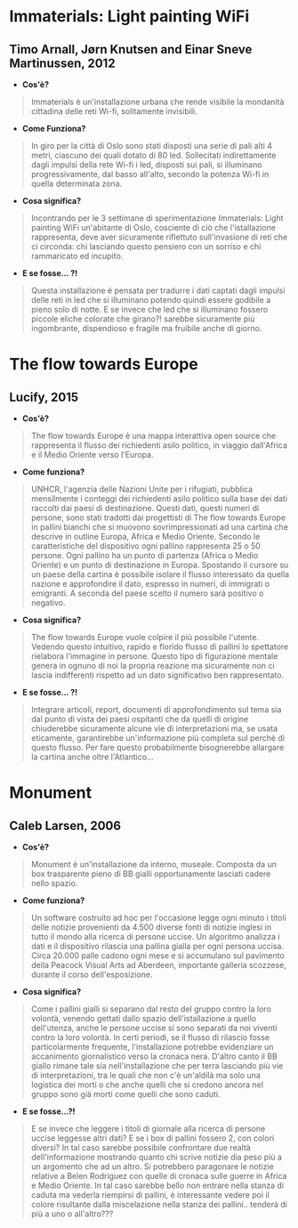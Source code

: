 # Immaterials: Light painting WiFi
## Timo Arnall, Jørn Knutsen and Einar Sneve Martinussen, 2012
- **Cos'è?**
>Immaterials è un'installazione urbana che rende visibile la mondanità cittadina delle reti Wi-fi, solitamente invisibili.
- **Come Funziona?**
>In giro per la città di Oslo sono stati disposti una serie di pali alti 4 metri, ciascuno dei quali dotato di 80 led. Sollecitati indirettamente dagli impulsi della rete Wi-fi i led, disposti sui pali, si illuminano progressivamente, dal basso all'alto, secondo la potenza Wi-fi in quella determinata zona.
- **Cosa significa?**
>Incontrando per le 3 settimane di sperimentazione Immaterials: Light painting WiFi un'abitante di Oslo, cosciente di ciò che l'istallazione rappresenta, deve aver sicuramente riflettuto sull'invasione di reti che ci circonda: chi lasciando questo pensiero con un sorriso e chi rammaricato ed incupito.
- **E se fosse... ?!**
>Questa installazione è pensata per tradurre i dati captati dagli impulsi delle reti in led che si illuminano potendo quindi essere godibile a pieno solo di notte. E se invece che led che si illuminano fossero piccole eliche colorate che girano?! sarebbe sicuramente più ingombrante, dispendioso e fragile ma fruibile anche di giorno.


# The flow towards Europe
## Lucify, 2015
- **Cos'è?**
>The flow towards Europe è una mappa interattiva open source che rappresenta il flusso dei richiedenti asilo politico, in viaggio dall'Africa e il Medio Oriente verso l'Europa.
- **Come funziona?**
>UNHCR, l'agenzia delle Nazioni Unite per i rifugiati, pubblica mensilmente i conteggi dei richiedenti asilo politico sulla base dei dati raccolti dai paesi di destinazione. Questi dati, questi numeri di persone, sono stati tradotti dai progettisti di The flow towards Europe in pallini bianchi che si muovono sovrimpressionati ad una cartina che descrive in outline Europa, Africa e Medio Oriente. Secondo le caratteristiche del dispositivo ogni pallino rappresenta 25 o 50 persone. Ogni pallino ha un punto di partenza (Africa o Medio Oriente) e un punto di destinazione in Europa. Spostando il cursore su un paese della cartina è possibile isolare il flusso interessato da quella nazione e approfondire il dato, espresso in numeri, di immigrati o emigranti. A seconda del paese scelto il numero sarà positivo o negativo.
- **Cosa significa?**
>The flow towards Europe vuole colpire il più possibile l'utente. Vedendo questo intuitivo, rapido e florido flusso di pallini lo spettatore rielabora l'immagine in persone. Questo tipo di figurazione mentale genera in ognuno di noi la propria reazione ma sicuramente non ci lascia indifferenti rispetto ad un dato significativo ben rappresentato.
- **E se fosse... ?!**
>Integrare articoli, report, documenti di approfondimento sul tema sia dal punto di vista dei paesi ospitanti che da quelli di origine chiuderebbe sicuramente alcune vie di interpretazioni ma, se usata eticamente, garantirebbe un'informazione più completa sul perchè di questo flusso. Per fare questo probabilmente bisognerebbe allargare la cartina anche oltre l'Atlantico...


# Monument
## Caleb Larsen, 2006
- **Cos'è?**
> Monument è un'installazione da interno, museale. Composta da un box trasparente pieno di BB gialli opportunamente lasciati cadere nello spazio.
- **Come funziona?**
> Un software costruito ad hoc per l'occasione legge ogni minuto i titoli delle notizie provenienti da 4.500 diverse fonti di notizie inglesi in tutto il mondo alla ricerca di persone uccise. Un algoritmo analizza i dati e il dispositivo rilascia una pallina gialla per ogni persona uccisa. Circa 20.000 palle cadono ogni mese e si accumulano sul pavimento della Peacock Visual Arts ad Aberdeen, importante galleria scozzese, durante il corso dell'esposizione.
- **Cosa significa?**
> Come i pallini gialli si separano dal resto del gruppo contro la loro volontà, venendo gettati dallo spazio dell'istallazione a quello dell'utenza, anche le persone uccise si sono separati da noi viventi contro la loro volontà. In certi periodi, se il flusso di rilascio fosse particolarmente frequente, l'installazione potrebbe evidenziare un accanimento giornalistico verso la cronaca nera. D'altro canto il BB giallo rimane tale sia nell'installazione che per terra lasciando più vie di interpretazioni, tra le quali che non c'è un'aldilà ma solo una logistica dei morti o che anche quelli che si credono ancora nel gruppo sono già morti come quelli che sono caduti.
- **E se fosse...?!**
> E se invece che leggere i titoli di giornale alla ricerca di persone uccise leggesse altri dati? E se i box di pallini fossero 2, con colori diversi? In tal caso sarebbe possibile confrontare due realtà dell'informazione mostrando quanto chi scrive notizie dia peso più a un argomento che ad un altro. Si potrebbero paragonare le notizie relative a Belen Rodriguez con quelle di cronaca sulle guerre in Africa e Medio Oriente. In tal caso sarebbe bello non entrare nella stanza di caduta ma vederla riempirsi di pallini, è interessante vedere  poi il colore risultante dalla miscelazione nella stanza dei pallini.. tenderà di più a uno o all'altro???

